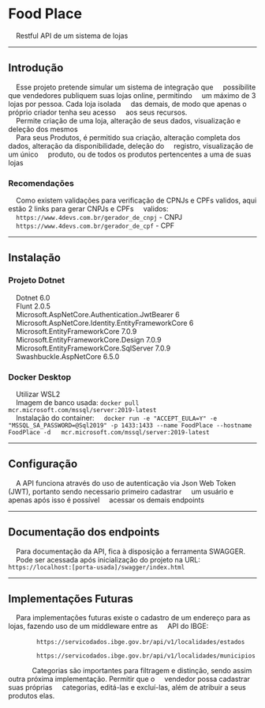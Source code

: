<h1>Food Place</h1>
<p>
    Restful API de um sistema de lojas
</p>
<hr>
<h2>Introdução</h2>
<p>
    Esse projeto pretende simular um sistema de integração que
    possibilite que vendedores publiquem suas lojas online, permitindo
    um máximo de 3 lojas por pessoa. Cada loja isolada
    das demais, de modo que apenas o próprio criador tenha seu acesso
    aos seus recursos. <br>
    Permite criação de uma loja, alteração de seus dados, visualização e deleção dos mesmos<br>
    Para seus Produtos, é permitido sua criação, alteração completa dos dados, alteração da disponibilidade, deleção do
    registro, visualização de um único
    produto, ou de todos os produtos pertencentes a uma de suas lojas
</p>
<h3>Recomendações</h3>
<p>
    Como existem validações para verificação de CPNJs e CPFs validos, aqui estão 2 links para gerar CNPJs e CPFs
    validos: <br>
    <code>https://www.4devs.com.br/gerador_de_cnpj</code> - CNPJ <br>
    <code>https://www.4devs.com.br/gerador_de_cpf</code> - CPF <br>
</p>
<hr>
<h2>Instalação</h2>
<h3>Projeto Dotnet</h3>
<p>
    Dotnet 6.0 <br>
    Flunt 2.0.5 <br>
    Microsoft.AspNetCore.Authentication.JwtBearer 6 <br>
    Microsoft.AspNetCore.Identity.EntityFrameworkCore 6 <br>
    Microsoft.EntityFrameworkCore 7.0.9 <br>
    Microsoft.EntityFrameworkCore.Design 7.0.9 <br>
    Microsoft.EntityFrameworkCore.SqlServer 7.0.9 <br>
    Swashbuckle.AspNetCore 6.5.0 <br>
</p>
<h3>Docker Desktop</h3>
<p>
    Utilizar WSL2 <br>
    Imagem de banco usada: <code>docker pull mcr.microsoft.com/mssql/server:2019-latest</code> <br>
    Instalação do container:
    <code>docker run -e "ACCEPT_EULA=Y" -e "MSSQL_SA_PASSWORD=@Sql2019" -p 1433:1433 --name FoodPlace --hostname FoodPlace -d   mcr.microsoft.com/mssql/server:2019-latest</code>
</p>
<hr/>
<h2>Configuração</h2>
<p>
    A API funciona através do uso de autenticação via Json Web Token (JWT), portanto sendo necessario primeiro cadastrar
    um usuário e apenas após isso é possível
    acessar os demais endpoints
</p>
<hr/>
<h2>Documentação dos endpoints</h2>
<p>
    Para documentação da API, fica à disposição a ferramenta SWAGGER. <br>
    Pode ser acessada após inicialização do projeto na URL:
    <code>https://localhost:[porta-usada]/swagger/index.html</code>
</p>
<hr/>
<h2>Implementações Futuras</h2>
<p>
    Para implementações futuras existe o cadastro de um endereço para as lojas, fazendo uso de um middleware entre as
    API do IBGE: <br>
    <code>
        https://servicodados.ibge.gov.br/api/v1/localidades/estados <br>
        https://servicodados.ibge.gov.br/api/v1/localidades/municipios <br>
    </code>
    Categorias são importantes para filtragem e distinção, sendo assim outra próxima implementação. Permitir que o
    vendedor possa cadastrar suas próprias
    categorias, editá-las e excluí-las, além de atribuir a seus produtos elas.
</p>

